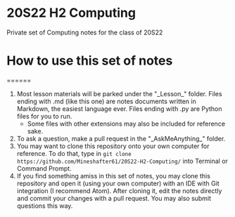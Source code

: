 # 20S22 H2 Computing
Private set of Computing notes for the class of 20S22

# How to use this set of notes
======
1. Most lesson materials will be parked under the "\_Lesson\_" folder. Files ending with .md (like this one) are notes documents written in Markdown, the easiest language ever. Files ending with .py are Python files for you to run.
   * Some files with other extensions may also be included for reference sake.
2. To ask a question, make a pull request in the "\_AskMeAnything\_" folder.
3. You may want to clone this repository onto your own computer for reference. To do that, type in `git clone https://github.com/Mineshafter61/20S22-H2-Computing/` into Terminal or Command Prompt.
4. If you find something amiss in this set of notes, you may clone this repository and open it (using your own computer) with an IDE with Git integration (I recommend Atom). After cloning it, edit the notes directly and commit your changes with a pull request. You may also submit questions this way.
